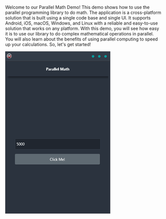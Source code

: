 Welcome to our Parallel Math Demo! This demo shows how to use the parallel programming library to do math. The application is a cross-platform solution that is built using a single code base and single UI. It supports Android, iOS, macOS, Windows, and Linux with a reliable and easy-to-use solution that works on any platform. With this demo, you will see how easy it is to use our library to do complex mathematical operations in parallel. You will also learn about the benefits of using parallel computing to speed up your calculations. So, let's get started!

![screenshot](screenshot.gif)
